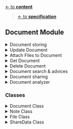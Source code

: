 [<- to **content**](https://github.com/shardoc/shardoc.github.io)
> [<- to **specification**](https://github.com/shardoc/shardoc.github.io/blob/dev/pages/specification.md)
## Document Module


<details>
  <summary>Document storing</summary>

### Endpoints
We expose one endpoint for Document storing

#### 1. Create Document
   * Path: */document/create/{force}*
   * Http method: *POST*
   * PATH parameters: *force* - value *true/false*
   * Body type: *FormData*
   * Body example: *document:{"files":["fileName" : "some_cv.pdf"], "notes":[{"id":"1", "given file requires postprocessing"}], "tags":["healthcare","sale"], "spaces" : ["global"]},
                    files :<fileData>*
   * Response type: JSON
   * Response example: 
      * success: *{ "status" : "success", "body" : {"id" : "l93k7df8"} }*
      * failed: *{ "status" : "failed", "error":"duplicates", "body" : {"documents" : [{id:"l93k7df8", "title":"Some other doc"}] }*
	  
#####	 Scenario 1: Create Document with flag force equals false. Success flow.
![Document storing flow sequence diagram](https://github.com/shardoc/shardoc.github.io/blob/dev/images/createDocumentForceFalseSuccess.png)
	  
###### Steps
* User executes request on */document/create/false* url
* Application checks if there is no already files with the same name attached to other documents
* No files with the same name
* Application creates document based on JSON from field ***document***
* Application saves files on the file system

#####	 Scenario 2: Create Document with flag force equals false. Fail flow.
![Document storing flow sequence diagram](https://github.com/shardoc/shardoc.github.io/blob/dev/images/createDocumentForceFalseSuccess.png)
	  
###### Steps
* User executes request on */document/create/false* url
* Application checks if there is no already files with the same name attached to other documents
* There are files with the same name
* Application finds documents with attached files with the same name
* Application returns fail response with list of documents which could be duplicates

#####	 Scenario 3: Create Document with flag force equals true.

![Document storing flow sequence diagram](https://github.com/shardoc/shardoc.github.io/blob/dev/images/createDocumentForceTrue.png)
	  
###### Steps
* User executes request on */document/create/true* url
* Application checks if there is no already files with the same name attached to other documents
* There are files with the same name
* Rename file with help of proper ending line file_1.pdf, file_2.pdf
* Application creates document based on JSON from field ***document***
* Application saves files on the file system
</details>

<details>
  <summary>Update Document</summary>

### Endpoints

We expose one endpoint for updating field on document

#### 3. Update Field
   * Path: */document/{documentId}/update*
   * Http method: *POST*
   * PATH parameters: *documentId* - value any valid id
   * Body type: *JSON*
   * Body example: *{"title":"Updated Title"}*
   * Response type: JSON
   * Response example: 
      * success: *{ "status" : "sucess" }
      * failed: *{ "status" : "failed", "error":"Cannot update field [title]" }*

#####	 Scenario 1: Update field.

![Document storing flow sequence diagram](https://github.com/shardoc/shardoc.github.io/blob/dev/images/updateDocumentField.png)

###### Steps
* User executes request on */document/{documentId}/update* url and pass proper body
* Application validates data (user can update only visible fields like *title*, *tags*, etc. Except field *files*, that filed has dedicate API method)
* Application updates field

</details>
<details>
  <summary>Attach Files to Document</summary>

### Endpoints

We expose one endpoint for attaching file to existing document

#### 3. Attach files
   * Path: */document/{documentId}/attach/{force}*
   * Http method: *POST*
   * PATH parameters: *documentId* - value any valid id; *force* - value *true/false*
   * Body type: *FormData*
   * Body example: *files :<fileData>*
   * Response type: JSON
   * Response example: 
      * success: *{ "status" : "sucess", "body" : {"filename" : "file_1.pdf"} }
      * failed: *{ "status" : "failed", "error":"duplicates", "body" : {"documents" : [{id:"l93k7df8", "title":"Some other doc"}] }*

#####	 Scenario 1: Attach file with flag force equals false. Success flow.

![Document storing flow sequence diagram](https://github.com/shardoc/shardoc.github.io/blob/dev/images/attachFileForceFalseSuccess.png)

###### Steps
* User executes request on */document/{documentId}/attach/false* url
* Application checks if there is no already files with the same name attached to other documents
* No files with the same name
* Application saves files on the file system
* Each user should have own folder with files
* File size should be limited, size of file storage should be limited as well depends on user subscription ?
* Application updates field *files* on document with given *documentId* 

	  
#####	 Scenario 2: Attach file with flag force equals false. Failed flow.

![Document storing flow sequence diagram](https://github.com/shardoc/shardoc.github.io/blob/dev/images/attachFileForceFalseFail.png)

###### Steps
* User executes request on */document/{documentId}/attach/false* url
* Application checks if there is no already files with the same name attached to other documents
* There are files with the same name
* Application finds documents with attached files with the same name
* Application returns fail response with list of documents which could be duplicates


#####	 Scenario 3: Attach file with flag force equals true.

![Document storing flow sequence diagram](https://github.com/shardoc/shardoc.github.io/blob/dev/images/attachFileForceTrue.png)

###### Steps
* User executes request on */document/{documentId}/attach/true* url
* Application checks if there is no already files with the same name attached to other documents
* There are files with the same name
* Rename file with help of proper ending line file_1.pdf, file_2.pdf
* Application creates document based on JSON from field ***document***
* Application saves files on the file system
* Application updates field *files* on document with given *documentId* 



***Additional Info***
[upload file in flask](https://pythonbasics.org/flask-upload-file/)
  </details>
  <details>
  <summary>Get Document</summary>

### Endpoints

We expose two endpoints for a fetching documents

#### 1. Get document by id
   * Path: */document/{documentId}*
   * Http method: *GET*
   * PATH parameters: *documentId* - value *any valid document id*
   * Response type: JSON
   * Response example: 
      * success: *{ "status" : "success", "body" : {"files":["fileName" : "some_cv.pdf"], "notes":[{"id":"1", "given file requires postprocessing"}], "tags":["healthcare","sale"], "spaces" : ["global"]}}*
      * failed: *{ "status" : "failed", "error":"unknown" }*
	  
#### 2. Get all own documents
   * Path: */document/{page}/{size}*
   * Http method: *GET*
   * PATH parameters: *page* - page number, value *positive number*; *size* - page size, value *positive number* 
   * Response type: JSON
   * Response example: 
      * success: *{ "status" : "success", "body" : [{"files":["fileName" : "some_cv.pdf"], "notes":[{"id":"1", "given file requires postprocessing"}], "tags":["healthcare","sale"], "spaces" : ["global"]}]}*
      * failed: *{ "status" : "failed", "error":"unknown" }*
   * Notes: Pay attention paging should be implemented on repository request

</details>
  <details>
  <summary>Delete Document</summary>

### Endpoints

We expose one endpoint for a removing documents

#### 1. Delete documents by list of id
   * Path: */document*
   * Http method: *POST*
   * Body type: *JSON*
   * Body example: *{"idList":["id1", "id2", "id3"]}*
   * Response type: JSON
   * Response example: 
      * success: *{ "status" : "success", "body" : {"idList":["id1", "id2", "id3"]}}*
      * failed: *{ "status" : "failed", "error":"unknown" }*
	
</details>
<details>
<summary>Document search & advices</summary>
  
### Endpoints

We expose two endpoints for a finding proper documents in user's own document storage or advice apropriate document from other users


#### 1. Search own documents by title or tags
   * Path: */document/search/{page}/{size}*
   * Http method: *POST*
   * PATH parameters: *page* - page number, value *positive number*; *size* - page size, value *positive number* 
   * Body type: *JSON*
   * Body example: *{"value":"Lviv Java"}*
   * Response type: JSON
   * Response example: 
      * success: *{ "status" : "success", "body" : [{"files":["fileName" : "some_cv.pdf"], "notes":[{"id":"1", "given file requires postprocessing"}], "tags":["healthcare","sale"], "spaces" : ["global"]}]}*
      * failed: *{ "status" : "failed", "error":"unknown" }*
   * Notes: Pay attention paging should be implemented on repository request
	  
#### 2. Advice documents by title or tags in global area
   * Path: */document/advice/{page}/{size}*
   * Http method: *POST*
   * PATH parameters: *page* - page number, value *positive number*; *size* - page size, value *positive number* 
   * Body type: *JSON*
   * Body example: *{"value":"Lviv Java"}*
   * Response type: JSON
   * Response example: 
      * success: *{ "status" : "success", "body" : [{"owner":{"id":"otherUserId", "fullName": "otherUserFullName"}, "title":"masked title"},{"owner":{"id":"otherUserId2", "fullName": "otherUserFullName2"}, "title":"masked title2"}]*
      * failed: *{ "status" : "failed", "error":"unknown" }*
   * Notes: Pay attention paging should be implemented on repository request
			  
#####	 Scenario 1: Advice documents

![Advice documents](https://github.com/shardoc/shardoc.github.io/blob/dev/images/adviceDocuments.png)

###### Steps
* User executes request on */document/advice* url
* Application get user's spaces
* Application search for documents on allowed spaces
* Application prepares documents depends on space visibility rules
</details>


<details>
  <summary>Document sharing</summary>
  
  ### Endpoints
  Purpose of current API providing other user access to your document(s). We expose three endpoints: one for requesting document and another two for sharing with or without payment.
  When user shares his/her document in fact that document will be copied and recepient will be assigned as an owner on document copy!!!
  
  
  #### 1. Request document
   * Path: */document/share/request*
   * Http method: *POST*
   * Body type: *JSON*
   * Body example: *{"documentIdList":["id1","id2",...,"idN"]}*
   * Response type: JSON
   * Response example: 
      * success: *{ "status" : "success", "body" : {"id" : "khd65dfkld", "status" :"inprogress" "message":"You will receive email from document owner"}}*
      * failed: *{ "status" : "failed", "error":"unknown" }*
	  
  #### 2. Share with payment
   * Path: */document/payment/request/{shareId}*
   * PATH parameters: *shareId* - id of share data 
   * Http method: *POST*
   * Body type: *JSON*
   * Body example: *{"price" :{"amount" : "100", "currency" : "usd"}}*
   * Response type: JSON
   * Response example: 
      * success: *{ "status" : "success", "body" : {"id" : "ljldf786sds", "status" :"requested" "message":"You will receive email when payment is completed"}}*
      * failed: *{ "status" : "failed", "error":"unknown" }*
  
  #### 3. Share without payment
   * Path: */document/share/{shareId}*
   * Http method: *GET*
   * PATH parameters: *shareId* - id of share data 
   * Response type: JSON
   * Response example: 
      * success: *{ "status" : "success", "body" : {"id" : "ljldf786sds", "status" :"shared" "message":"Documents were shared succesfully"}}*
      * failed: *{ "status" : "failed", "error":"unknown" }*
	  
  #### 4. Reject document sharing request
   * Path: */document/share/reject/{shareId}*
   * Http method: *GET*
   * PATH parameters: *shareId* - id of share data 
   * Response type: JSON
   * Response example: 
      * success: *{ "status" : "success"}*
      * failed: *{ "status" : "failed", "error":"unknown" }*
	  
  #### 5. Cancel document sharing request
   * Path: */document/share/cancel/{shareId}*
   * Http method: *GET*
   * PATH parameters: *shareId* - id of share data 
   * Response type: JSON
   * Response example: 
      * success: *{ "status" : "success"}*
      * failed: *{ "status" : "failed", "error":"unknown" }*
  
  
  </details>

<details>
<summary>Document analyzer</summary>

TBD:  with the help of AI we will analyze content of uploaded document and build some searchable index
</details>

### Classes

   <details>
  <summary>Document Class</summary>
  
#### Model Description
  * Purpose: keep document info structure and corresponding db methods
  * Fields:
    * id 
	* ownerId
	* title
    * files[] - list of attached files
    * notes[] - notes added by user
    * tags[] - string values
    * spaces[] - by default this list contains only *global* space, max number of spaces is 5
    * content
    * createTime
    * updateTime
  * Methods:
    * findById
    * update
    * insert
    * delete

    </details>
	
	 <details>
  <summary>Note Class</summary>
  
#### Model Description  
  * Purpose: keep note structure, could be reused on other modules
  * Fields:
    * id 
	* ownerId
	* text
    * createTime
    * updateTime

    </details>
	
	<details>
  <summary>File Class</summary>
  
#### Model Description  
  * Nested class without own id
  * Purpose: describe attached file
  * Fields:
	* fileName
    * createTime
    </details>
	
	
	<details>
 <summary>ShareData Class</summary>
  
#### Model Description
  * Purpose: keep infromation about document sharing
  * Fields:
    * id 
	* ownerId
	* recipientId
	* documentId
	* price 
	  * amount" 
	  * currency
	* status - possible values: *requested*, *canceled*, *priced*, *shared*, *rejected*, *completed*
    * createTime
    * updateTime
    </details>
